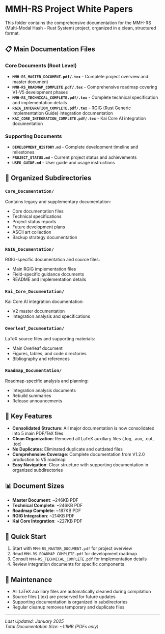 # MMH-RS Project White Papers

This folder contains the comprehensive documentation for the MMH-RS (Multi-Modal Hash - Rust System) project, organized in a clean, structured format.

## 📋 Main Documentation Files

### Core Documents (Root Level)
- **`MMH-RS_MASTER_DOCUMENT.pdf/.tex`** - Complete project overview and master document
- **`MMH-RS_ROADMAP_COMPLETE.pdf/.tex`** - Comprehensive roadmap covering V1-V5 development phases
- **`MMH-RS_TECHNICAL_COMPLETE.pdf/.tex`** - Complete technical specification and implementation details
- **`RGIG_INTEGRATION_COMPLETE.pdf/.tex`** - RGIG (Rust Generic Implementation Guide) integration documentation
- **`KAI_CORE_INTEGRATION_COMPLETE.pdf/.tex`** - Kai Core AI integration documentation

### Supporting Documents
- **`DEVELOPMENT_HISTORY.md`** - Complete development timeline and milestones
- **`PROJECT_STATUS.md`** - Current project status and achievements
- **`USER_GUIDE.md`** - User guide and usage instructions

## 📁 Organized Subdirectories

### `Core_Documentation/`
Contains legacy and supplementary documentation:
- Core documentation files
- Technical specifications
- Project status reports
- Future development plans
- ASCII art collection
- Backup strategy documentation

### `RGIG_Documentation/`
RGIG-specific documentation and source files:
- Main RGIG implementation files
- Field-specific guidance documents
- README and implementation details

### `Kai_Core_Documentation/`
Kai Core AI integration documentation:
- V2 master documentation
- Integration analysis and specifications

### `Overleaf_Documentation/`
LaTeX source files and supporting materials:
- Main Overleaf document
- Figures, tables, and code directories
- Bibliography and references

### `Roadmap_Documentation/`
Roadmap-specific analysis and planning:
- Integration analysis documents
- Rebuild summaries
- Release announcements

## 🎯 Key Features

- **Consolidated Structure**: All major documentation is now consolidated into 5 main PDF/TeX files
- **Clean Organization**: Removed all LaTeX auxiliary files (.log, .aux, .out, .toc)
- **No Duplicates**: Eliminated duplicate and outdated files
- **Comprehensive Coverage**: Complete documentation from V1.2.0 production to V5 roadmap
- **Easy Navigation**: Clear structure with supporting documentation in organized subdirectories

## 📊 Document Sizes

- **Master Document**: ~246KB PDF
- **Technical Complete**: ~246KB PDF  
- **Roadmap Complete**: ~187KB PDF
- **RGIG Integration**: ~214KB PDF
- **Kai Core Integration**: ~227KB PDF

## 🚀 Quick Start

1. Start with `MMH-RS_MASTER_DOCUMENT.pdf` for project overview
2. Read `MMH-RS_ROADMAP_COMPLETE.pdf` for development roadmap
3. Consult `MMH-RS_TECHNICAL_COMPLETE.pdf` for implementation details
4. Review integration documents for specific components

## 📝 Maintenance

- All LaTeX auxiliary files are automatically cleaned during compilation
- Source files (.tex) are preserved for future updates
- Supporting documentation is organized in subdirectories
- Regular cleanup removes temporary and duplicate files

---

*Last Updated: January 2025*  
*Total Documentation Size: ~1.1MB (PDFs only)* 